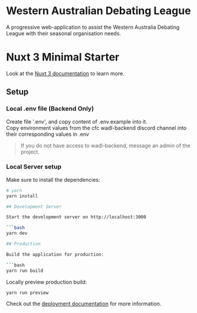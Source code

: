 # Western Australian Debating League
A progressive web-application to assist the Western Australia Debating League with their seasonal organisation needs.

# Nuxt 3 Minimal Starter

Look at the [Nuxt 3 documentation](https://nuxt.com/docs/getting-started/introduction) to learn more.

## Setup

### Local .env file **(Backend Only)**
Create file '.env', and copy content of .env.example into it.  
Copy environment values from the cfc wadl-backend discord channel 
into their corresponding values in .env  
> If you do not have access to wadl-backend, message an admin of the project.

### Local Server setup
Make sure to install the dependencies:

```bash
# yarn
yarn install

## Development Server

Start the development server on http://localhost:3000

```bash
yarn dev

## Production

Build the application for production:

```bash
yarn run build
```

Locally preview production build:

```bash
yarn run preview
```

Check out the [deployment documentation](https://nuxt.com/docs/getting-started/deployment) for more information.
